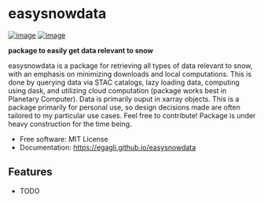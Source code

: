 # easysnowdata


[![image](https://img.shields.io/pypi/v/easysnowdata.svg)](https://pypi.python.org/pypi/easysnowdata)
[![image](https://img.shields.io/conda/vn/conda-forge/easysnowdata.svg)](https://anaconda.org/conda-forge/easysnowdata)


**package to easily get data relevant to snow**

easysnowdata is a package for retrieving all types of data relevant to snow, with an emphasis on minimizing downloads and local computations. This is done by querying data via STAC catalogs, lazy loading data,  computing using dask, and utilizing cloud computation (package works best in Planetary Computer). Data is primarily ouput in xarray objects. This is a package primarily for personal use, so design decisions made are often tailored to my particular use cases. Feel free to contribute! Package is under heavy construction for the time being.

-   Free software: MIT License
-   Documentation: https://egagli.github.io/easysnowdata
    

## Features

-   TODO
